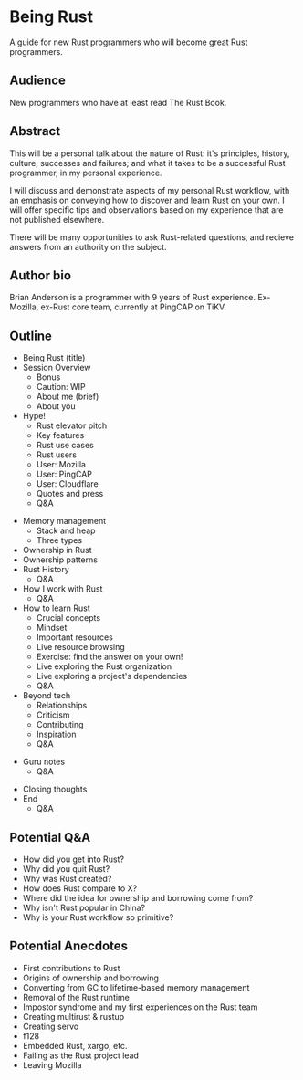 # Being Rust

A guide for new Rust programmers who will become great Rust programmers.


## Audience

New programmers who have at least read The Rust Book.


## Abstract

This will be a personal talk about the nature of Rust: it's principles,
history, culture, successes and failures; and what it takes to be
a successful Rust programmer, in my personal experience.

I will discuss and demonstrate aspects of my personal Rust workflow, with an
emphasis on conveying how to discover and learn Rust on your own. I will offer
specific tips and observations based on my experience that are not published
elsewhere.

There will be many opportunities to ask Rust-related questions, and recieve
answers from an authority on the subject.


## Author bio

Brian Anderson is a programmer with 9 years of Rust experience. Ex-Mozilla,
ex-Rust core team, currently at PingCAP on TiKV.


## Outline

* Being Rust (title)
* Session Overview
  * Bonus
  * Caution: WIP
  * About me (brief)
  * About you
* Hype!
  * Rust elevator pitch
  * Key features
  * Rust use cases
  * Rust users
  * User: Mozilla
  * User: PingCAP
  * User: Cloudflare
  - Quotes and press
  * Q&A
- Memory management
  - Stack and heap
  - Three types
- Ownership in Rust
- Ownership patterns
- Rust History
  - Q&A
- How I work with Rust
  - Q&A
- How to learn Rust
  - Crucial concepts
  - Mindset
  - Important resources
  - Live resource browsing
  - Exercise: find the answer on your own!
  - Live exploring the Rust organization
  - Live exploring a project's dependencies
  - Q&A
- Beyond tech
  - Relationships
  - Criticism
  - Contributing
  - Inspiration
  - Q&A
* Guru notes
  * Q&A
- Closing thoughts
- End
  - Q&A


## Potential Q&A

- How did you get into Rust?
- Why did you quit Rust?
- Why was Rust created?
- How does Rust compare to X?
- Where did the idea for ownership and borrowing come from?
- Why isn't Rust popular in China?
- Why is your Rust workflow so primitive?


## Potential Anecdotes

- First contributions to Rust
- Origins of ownership and borrowing
- Converting from GC to lifetime-based memory management
- Removal of the Rust runtime
- Impostor syndrome and my first experiences on the Rust team
- Creating multirust & rustup
- Creating servo
- f128
- Embedded Rust, xargo, etc.
- Failing as the Rust project lead
- Leaving Mozilla

<!--

todo: put anecdotes everywhere

todo: Go mm example

-->
